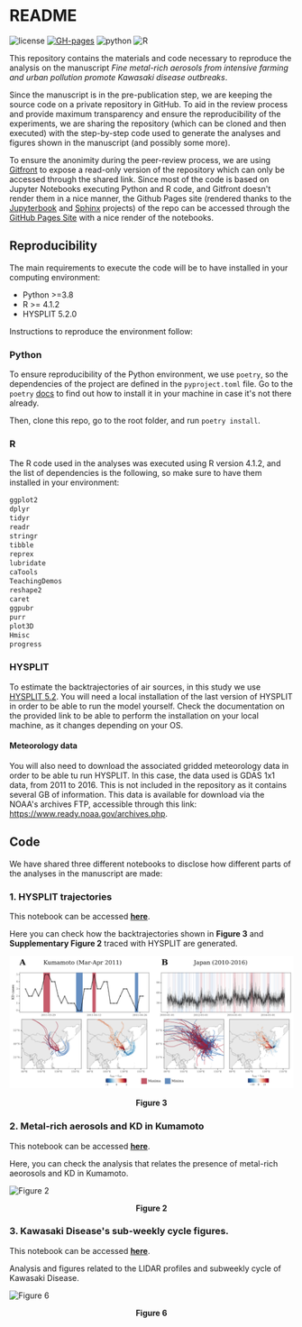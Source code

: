 # README


![license](https://img.shields.io/badge/license-BSD--3--Clause-green)
[![GH-pages](https://img.shields.io/badge/Code--Pages-Click--to--access-red)](https://alfontal.github.io/kd-metals-swc)
![python](https://img.shields.io/badge/python-v3.8-orange)
![R](https://img.shields.io/badge/R-v4.1.2-blue)


This repository contains the materials and code necessary to reproduce the analysis on the manuscript 
_Fine metal-rich aerosols from intensive farming and urban pollution promote Kawasaki disease outbreaks_.


Since the manuscript is in the pre-publication step, we are keeping the source code on a private repository
in GitHub. To aid in the review process and provide maximum transparency and ensure the reproducibility of the 
experiments, we are sharing the repository (which can be cloned and then executed) with 
the step-by-step code used to generate the analyses and figures shown in the manuscript (and possibly some more).

To ensure the anonimity during the peer-review process, we are using [Gitfront](https://gitfront.io/) to expose a read-only version of the repository which can only be accessed through the shared link. Since most of the code is based on Jupyter Notebooks executing Python and R code, and Gitfront doesn't render them in a nice manner, the Github Pages site (rendered thanks to the [Jupyterbook](https://jupyterbook.org/) and [Sphinx](https://www.sphinx-doc.org/) projects) of the repo can be accessed through the [GitHub Pages Site](alfontal.github.io/kd-metals-swc) with a nice render of the notebooks.


## Reproducibility

The main requirements to execute the code will be to have installed in your computing environment:

+ Python >=3.8
+ R >= 4.1.2
+ HYSPLIT 5.2.0

Instructions to reproduce the environment follow:

### Python

To ensure reproducibility of the Python environment, we use `poetry`, so the dependencies of the project are defined in the `pyproject.toml` file. Go to the `poetry` [docs](https://python-poetry.org/docs/) to find out how to install it in your machine in case it's not there already. 

Then, clone this repo, go to the root folder, and run `poetry install`. 


### R

The R code used in the analyses was executed using R version 4.1.2, and the list of dependencies is the following, so make sure to have them installed in your environment:

```
ggplot2
dplyr
tidyr
readr
stringr
tibble
reprex
lubridate
caTools
TeachingDemos
reshape2
caret
ggpubr
purr
plot3D
Hmisc
progress

```

### HYSPLIT

To estimate the backtrajectories of air sources, in this study we use [HYSPLIT 5.2](https://www.ready.noaa.gov/HYSPLIT.php). You will need a local installation of the last version of HYSPLIT in order to be able to run the model yourself. Check the documentation on the provided link to be able to perform the installation on your local machine, as it changes depending on your OS. 

#### Meteorology data

You will also need to download the associated gridded meteorology data in order to be able tu run HYSPLIT. In this case, the data used is GDAS 1x1 data, from 2011 to 2016. This is not included in the repository as it contains several GB of information. This data is available for download via the NOAA's archives FTP, accessible through this link: https://www.ready.noaa.gov/archives.php.

## Code

We have shared three different notebooks to disclose how different parts of the analyses in the manuscript are made:

### 1. HYSPLIT trajectories

This notebook can be accessed [**here**](https://alfontal.github.io/kd-metals-swc/hysplit_trajectories.html).

Here you can check how the backtrajectories shown in **Figure 3** and **Supplementary Figure 2** traced with HYSPLIT are generated.

![Figure 3](assets/readme_img.png)
<figcaption align = "center"><b>Figure 3</b> </figcaption>

### 2. Metal-rich aerosols and KD in Kumamoto

This notebook can be accessed [**here**](https://alfontal.github.io/kd-metals-swc/metals.html).

Here, you can check the analysis that relates the presence of metal-rich aeorosols and KD in Kumamoto.

![Figure 2](https://lh4.googleusercontent.com/rrK3X9p74-_XWkcNn5ezxhPzX4iEq-mwUg9ffnOkwXFtILoFhfbiy8JgshXTkLq4Vka-wlUtkjcJX6OUEzlHZZxcihSX67wpgUqTat7bOBodjEtLW80DNeLS0l5M1jYHECetxjlC88LyyuxELJmXWA)
<figcaption align = "center"><b>Figure 2</b> </figcaption>


### 3. Kawasaki Disease's sub-weekly cycle figures.

This notebook can be accessed [**here**](https://alfontal.github.io/kd-metals-swc/weekly-cycle-figures-ang.html).

Analysis and figures related to the LIDAR profiles and subweekly cycle of Kawasaki Disease.

![Figure 6](https://lh6.googleusercontent.com/4I6hHKc77OJ34k-HXiCk8ocebNBisUABex3wFUSVo6mwFmqd3StxR_X4A-B1v1v1n7Rp-6M4gbVwF8ypIhqgp66OjF6r4Yon6ea1nfLHej9ujAkMX3bRn-YeBdsUKxECNVfQkDsquL5Hr_G6uQ)
<figcaption align = "center"><b>Figure 6</b> </figcaption>